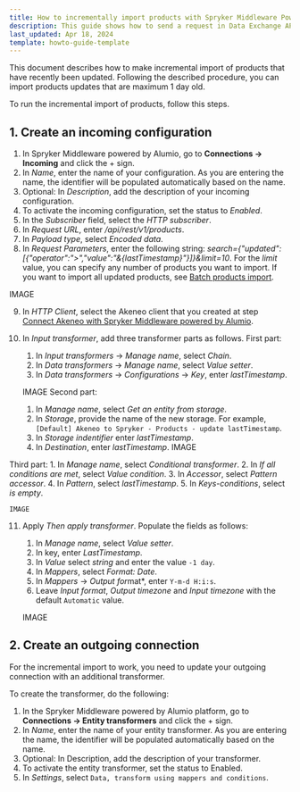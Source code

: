 ```yaml
---
title: How to incrementally import products with Spryker Middleware Powered by Alumio
description: This guide shows how to send a request in Data Exchange API.
last_updated: Apr 18, 2024
template: howto-guide-template
---
```


This document describes how to make incremental import of products that have recently been updated. Following the described procedure, you can import products updates that are maximum 1 day old.

To run the incremental import of products, follow this steps.

## 1. Create an incoming configuration

1. In Spryker Middleware powered by Alumio, go to **Connections -> Incoming** and click the + sign.
2. In *Name*, enter the name of your configuration. As you are entering the name, the identifier will be populated automatically based on the name.
3. Optional: In *Description*, add the description of your incoming configuration.
4. To activate the incoming configuration, set the status to *Enabled*.
5. In the *Subscriber* field, select the *HTTP subscriber*. 
6. In *Request URL*, enter */api/rest/v1/products*.
7. In *Payload type*, select *Encoded data*.
8. In *Request Parameters*, enter the following string: *search={"updated":[{"operator":">","value":"&{lastTimestamp}"}]}&limit=10*. For the *limit* value, you can specify any number of products you want to import. If you want to import all updated products, see [Batch products import](/docs/pbc/all/data-exchange/{{page.version}}/spryker-middleware-powered-by-alumio/integration-apps/akeneo-pim-integration-app/configure-the-akeneo-pim-integration-app/configure-the-data-integration-path-between-akeneo-and-sccos.html#batch-products-import).

IMAGE

9. In *HTTP Client*, select the Akeneo client that you created at step [Connect Akeneo with Spryker Middleware powered by Alumio](/docs/pbc/all/data-exchange/{{page.version}}/spryker-middleware-powered-by-alumio/integration-apps/akeneo-pim-integration-app/configure-the-akeneo-pim-integration-app/configure-the-smpa-connection-with-akeneo-pim-and-sccos.html#connect-akeneo-with-spryker-middleware-powered-by-alumio).
10. In *Input transformer*, add three transformer parts as follows.
First part:
    1. In *Input transformers* -> *Manage name*, select *Chain*.
    2. In *Data transformers* -> *Manage name*, select *Value setter*.
    3. In *Data transformers* -> *Configurations* -> *Key*, enter *lastTimestamp*.

    IMAGE
Second part:
    1. In *Manage name*, select *Get an entity from storage*. 
    2. In *Storage*, provide the name of the new storage. For example, `[Default] Akeneo to Spryker - Products - update lastTimestamp`.
    3. In *Storage indentifier* enter *lastTimestamp*.
    4. In *Destination*, enter *lastTimestamp*.
    IMAGE

Third part:
    1. In *Manage name*, select *Conditional transformer*.
    2. In *If all conditions are met*, select *Value condition*.
    3. In *Accessor*, select *Pattern accessor*.
    4. In *Pattern*, select *lastTimestamp*.
    5. In *Keys-conditions*, select *is empty*.

    IMAGE 
11. Apply *Then apply transformer*. Populate the fields as follows:
    1. In *Manage name*, select *Value setter*.
    2. In key, enter *LastTimestamp*.
    3. In *Value* select *string* and enter the value `-1 day`.
    4. In *Mappers*, select *Format: Date*.
    5. In *Mappers* -> *Output for*mat*, enter `Y-m-d H:i:s`.
    6. Leave *Input format*, *Output timezone* and *Input timezone* with the default `Automatic` value. 

    IMAGE
## 2. Create an outgoing connection

For the incremental import to work, you need to update your outgoing connection with an additional transformer.

To create the transformer, do the following:

1. In the Spryker Middleware powered by Alumio platform, go to **Connections -> Entity transformers** and click the + sign.
2. In *Name*, enter the name of your entity transformer. As you are entering the name, the identifier will be populated automatically based on the name.
3. Optional: In Description, add the description of your transformer.
4. To activate the entity transformer, set the status to Enabled.
5. In *Settings*, select `Data, transform using mappers and conditions`.
